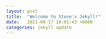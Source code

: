 ```yaml
---
layout: post
title:  "Welcome to Steve's Jekyll!"
date:   2021-09-17 18:01:43 +0000
categories: jekyll update
---
```

